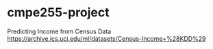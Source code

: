 # cmpe255-project
Predicting Income from Census Data
https://archive.ics.uci.edu/ml/datasets/Census-Income+%28KDD%29
